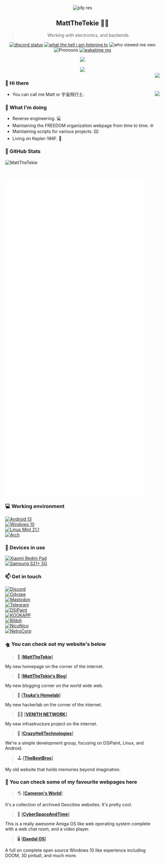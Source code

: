 <div align="center">
    <img alt='pfp res' src='https://avatars.githubusercontent.com/u/94870997?v=4' />
  
  <h2>MattTheTekie 🐱‍💻</h2>
  <blockquote>Working with electronics, and backends.</blockquote>

  <a href='https://discord.com/users/846112982772613171' target='_blank'><img alt="discord status" src="https://api.statusbadges.me/badge/status/846112982772613171" /></a>
  <a href="https://api.statusbadges.me/openspotify/846112982772613171"><img alt="what the hell i am listening to" src="https://api.statusbadges.me/badge/spotify/846112982772613171" /></a>
  <img alt="who viewed me owo" src="https://komarev.com/ghpvc/?username=MattTheTekie" />
  <img alt='Pronouns' src='https://img.shields.io/endpoint?url=https://pronoundb.org/shields/6004d014406af11e4593a013' />
  <a href="https://wakatime.com/@MattTheTekie" target='_blank'>
    <img alt='wakatime res' src='https://wakatime.com/badge/user/2f8520ba-7155-4dbf-9965-0a4fc30cdf7f.svg' />
  </a>
  
  <p align="center">
    <a href="https://skillicons.dev">
      <img src='https://skillicons.dev/icons?i=kotlin,go,react,ts,tailwind,docker,cloudflare,git,k8s,nodejs,postgres,redis,nextjs,prometheus,grafana,discord,vue,bots,java,gatsby,graphql,idea,js,linux,md,sass,workers,ktor,bash,electron' />
    </a>
  </p>
  
  <a href="https://discord.com/users/846112982772613171">
    <img src="https://lanyard.cnrad.dev/api/846112982772613171?bg=333333&borderRadius=10px" />
  </a>
</div>


<img align="right" src="https://komarev.com/ghpvc/?username=MattTheTekie" />

### 👋 Hi there

<a href="https://spotify-github-profile.vercel.app/api/view?uid=315qfjut4hle4ktych3hcsh6vzsa&redirect=true"><img align="right" src="https://spotify-github-profile.vercel.app/api/view?uid=315qfjut4hle4ktych3hcsh6vzsa&cover_image=true&theme=novatorem&bar_color=53b14f&bar_color_cover=false" /></a>
 - You can call me Matt or 宇宙飛行士.

### 🤔 What I'm doing
 - Reverse engineering. 💻
 - Maintaining the FREEDOM organization webpage from time to time. 🌐
 - Maintaining scripts for various projects. ⌨️
 - Living on Kepler-186F. 🌌

### 📃 GitHub Stats
<p><img align="center" src="![My GitHub stats](https://github-readme-stats.vercel.app/api?username=MattTheTekie&count_private=true&show_icons=true&theme=chartreuse-dark)" alt="MattTheTekie" /></p>
<br>

<p><img src="/github-metrics.svg" alt="Metrics"></p>

### 💻 Working environment
[![Android 13](https://img.shields.io/badge/Android%2013-3ddc84?style=flat&logo=android&logoColor=ffffff)](https://www.android.com/android-13/)<br>
[![Windows 10](https://img.shields.io/badge/Windows%2010-00adef?style=flat&logo=windows&logoColor=ffffff)](https://www.teamos.xyz/threads/windows-10-x-lite-redstone-redux.193627/)<br>
[![Linux Mint 21.1](https://img.shields.io/badge/Linux%20Mint-Mint?logo=linux-mint&logoColor=fff&style=flat)](https://linuxmint.com/)<br>
[![Arch](https://img.shields.io/badge/Arch%20Linux-1793D1?logo=arch-linux&logoColor=fff&style=flat)](https://archlinux.org/)<br>

### 📱 Devices in use

[![Xiaomi Redmi Pad](https://img.shields.io/badge/Xiaomi%20Redmi%20Pad-fd4900?style=flat&logo=Xiaomi&logoColor=ffffff)](https://MattTheTekie.surge.sh/redmi.html)<br>
[![Samsung S21+ 5G](https://img.shields.io/badge/Samsung%20S21+%205G-fd4900?style=flat&logo=Samsung&logoColor=ffffff&color=blue)](https://icecat.biz/en/p/samsung/sm-g996bzvgeue/galaxy-smartphones-8806090882357-sm-g996b-88009632.html)<br>

### 📫 Get in touch
[![Discord](https://tinyurl.com/yw2am5ah)](https://discord.gg/VhfM3UncBB)<br>
[![Odysee](https://img.shields.io/badge/CrazyHellTechnologies-EF1970?style=flat&logo=Odysee&logoColor=white)](https://odysee.com/@mattdoestech726:5)<br>
[![Mastodon](https://img.shields.io/badge/%40ASTAFATHERSATAN-0088cc?style=flat&logo=mastodon&logoColor=ffffff)](https://nerdculture.de/@ASTAFATHERSATAN)<br>
[![Telegram](https://img.shields.io/badge/%40Knight666_666-0088cc?style=flat&logo=telegram&logoColor=ffffff)](https://t.me/Knight666_666)<br>
[![DSiPaint](https://img.shields.io/badge/%F0%9F%8E%A8%20MattFromSpace-blue.svg?style=flat)](https://dsipaint.com/member/?id=152737)<br>
[![KOOKAPP](https://tinyurl.com/yhpv9vt9)](https://kookapp.cn/widget?id=2477159536848951&theme=dark)<br>
[![Bilibili](https://bilistats.lonelyion.com/followers?uid=1500079337&style=flat)](https://space.bilibili.com/1500079337)<br>
[![NicoNico](https://img.shields.io/badge/%40CrazyHellTech-0088cc?style=flat&logo=niconico&logoColor=ffffff)](https://www.nicovideo.jp/user/126721048)<br>
[![NetroCorp](https://tinyurl.com/bdffr5tr)](https://netrocorp.net/users/61)<br>
### 🛸 You can check out my website's below&nbsp;

> 📡 [[**MattTheTekie**]](https://test72.eu.org/)

My new homepage on the corner of the internet.&nbsp;

> 🔭 [[**MattTheTekie's Blog**]](https://test72.eu.org/blog/)

My new blogging corner on the world wide web.&nbsp;


> 🧪 [[**Tsuka's Homelab**]](https://hackerlab.venith.net/)

My new hackerlab on the corner of the internet.&nbsp;

> 🐱‍💻 [[**VENITH NETWORK**]](https://venith.net/)

My new infrastructure project on the internet.&nbsp;

> 🐧 [[**CrazyHellTechnologies**]](https://github.com/CrazyHellTechnologies/)

We're a simple development group, focusing on DSiPaint, Linux, and Android.&nbsp;

> 🕹️ [[**TheBestBros**]](https://thebestbros.surge.sh)

My old website that holds memories beyond imagination.&nbsp;

### 💾 You can check some of my favourite webpages here
> 🌎 [[**Cameron's World**]](https://www.cameronsworld.net/)

It's a collection of archived Geocities websites. It's pretty cool.&nbsp;

> 🔗 [[**CyberSpaceAndTime**]](http://cyberspaceandtime.com/)

This is a really awesome Amiga OS like web operating system complete with a web chat room, and a video player.&nbsp;

> 🖥️ [[**Daedal OS**]](https://dustinbrett.com/)

A full on complete open source Windows 10 like experience including DOOM, 3D pinball, and much more.
